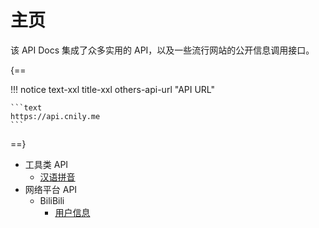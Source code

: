 # 主页

该 API Docs 集成了众多实用的 API，以及一些流行网站的公开信息调用接口。

{==

!!! notice text-xxl title-xxl others-api-url "API URL"

    ```text
    https://api.cnily.me
    ```

==}

- 工具类 API
    - [汉语拼音](./api/util/pinyin)
- 网络平台 API
    - BiliBili
        - [用户信息](./api/web/bilibili/userinfo)